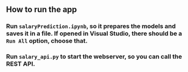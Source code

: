 ## How to run the app
### Run `salaryPrediction.ipynb`, so it prepares the models and saves it in a file. If opened in Visual Studio, there should be a `Run All` option, choose that.
### Run `salary_api.py` to start the webserver, so you can call the REST API.
